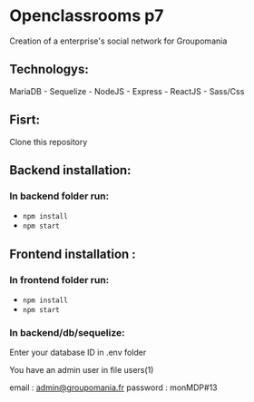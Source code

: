 # Openclassrooms p7

Creation of a enterprise's social network for Groupomania

## Technologys:

MariaDB - Sequelize - NodeJS - Express - ReactJS - Sass/Css

## Fisrt: 

Clone this repository

## Backend installation:

### In backend folder run: 

* `npm install`
* `npm start`


## Frontend installation :

### In frontend folder run:

* `npm install`
* `npm start`

### In backend/db/sequelize:

 Enter your database ID in .env folder

 You have an admin user in file users(1)

 email : admin@groupomania.fr
 password : monMDP#13

